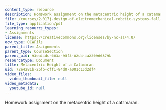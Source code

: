 ```yaml
---
content_type: resource
description: Homework assignment on the metacentric height of a catamaran.
file: /courses/2-017j-design-of-electromechanical-robotic-systems-fall-2009/72e4281b25fbcff184d0a001c13d2df4_MIT2_017JF09_p40.pdf
file_type: application/pdf
learning_resource_types:
- Assignments
license: https://creativecommons.org/licenses/by-nc-sa/4.0/
ocw_type: OCWFile
parent_title: Assignments
parent_type: CourseSection
parent_uid: 93ea44dc-663a-95f3-02d4-4a220966879b
resourcetype: Document
title: Metacentric Height of a Catamaran
uid: 72e4281b-25fb-cff1-84d0-a001c13d2df4
video_files:
  video_thumbnail_file: null
video_metadata:
  youtube_id: null
---
```

Homework assignment on the metacentric height of a catamaran.